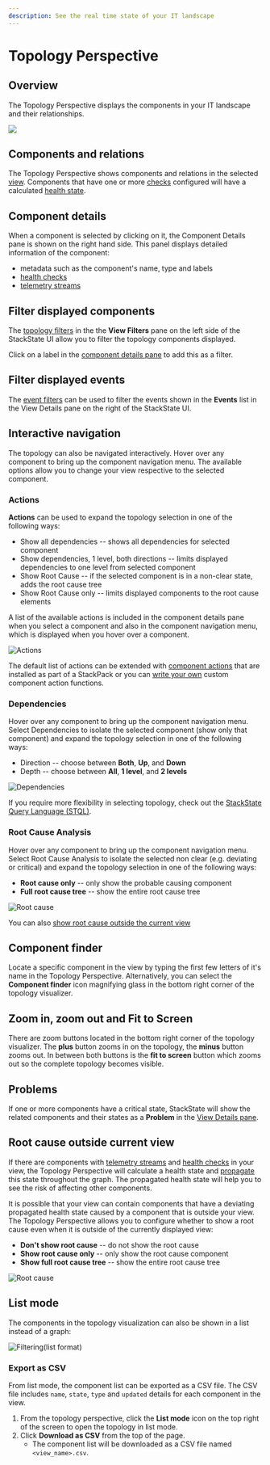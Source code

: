 ```yaml
---
description: See the real time state of your IT landscape
---
```


# Topology Perspective

## Overview

The Topology Perspective displays the components in your IT landscape and their relationships.

![](../../.gitbook/assets/v42_topoview1.png)

## Components and relations

The Topology Perspective shows components and relations in the selected [view](/use/views.md). Components that have one or more [checks](/configure/telemetry/checks_and_streams.md#checks) configured will have a calculated [health state](/configure/topology/propagation.md).

## Component details

When a component is selected by clicking on it, the Component Details pane is shown on the right hand side. This panel displays detailed information of the component:

* metadata such as the component's name, type and labels
* [health checks](../../configure/telemetry/checks_and_streams.md#checks)
* [telemetry streams](../../configure/telemetry/checks_and_streams.md#data-streams)

## Filter displayed components

The [topology filters](/use/view_filters.md#filter-topology) in the the **View Filters** pane on the left side of the StackState UI allow you to filter the topology components displayed. 

Click on a label in the [component details pane](#component-details) to add this as a filter.

## Filter displayed events

The [event filters](filters.md#filter-events) can be used to filter the events shown in the **Events** list in the View Details pane on the right of the StackState UI.

## Interactive navigation

The topology can also be navigated interactively. Hover over any component to bring up the component navigation menu. The available options allow you to change your view respective to the selected component.

### Actions

**Actions** can be used to expand the topology selection in one of the following ways:

* Show all dependencies -- shows all dependencies for selected component
* Show dependencies, 1 level, both directions -- limits displayed dependencies to one level from selected component
* Show Root Cause -- if the selected component is in a non-clear state, adds the root cause tree
* Show Root Cause only -- limits displayed components to the root cause elements

A list of the available actions is included in the component details pane when you select a component and also in the component navigation menu, which is displayed when you hover over a component.

![Actions](../../.gitbook/assets/v42_actions.png)

The default list of actions can be extended with [component actions](../../configure/topology/component_actions.md) that are installed as part of a StackPack or you can [write your own](../../configure/topology/how_to_configure_component_actions.md) custom component action functions.

### Dependencies

Hover over any component to bring up the component navigation menu. Select Dependencies to isolate the selected component \(show only that component\) and expand the topology selection in one of the following ways:

* Direction -- choose between **Both**, **Up**, and **Down**
* Depth -- choose between **All**, **1 level**, and **2 levels**

![Dependencies](../../.gitbook/assets/dependencies.png)

If you require more flexibility in selecting topology, check out the [StackState Query Language \(STQL\)](../../develop/reference/stql_reference.md).

### Root Cause Analysis

Hover over any component to bring up the component navigation menu. Select Root Cause Analysis to isolate the selected non clear \(e.g. deviating or critical\) and expand the topology selection in one of the following ways:

* **Root cause only** -- only show the probable causing component
* **Full root cause tree** --  show the entire root cause tree

![Root cause](../../.gitbook/assets/root_cause_analysis.png)

You can also [show root cause outside the current view](topology-perspective.md#root-cause-outside-current-view)

## Component finder

Locate a specific component in the view by typing the first few letters of it's name in the Topology Perspective. Alternatively, you can select the **Component finder** icon magnifying glass in the bottom right corner of the topology visualizer.

## Zoom in, zoom out and Fit to Screen

There are zoom buttons located in the bottom right corner of the topology visualizer. The **plus** button zooms in on the topology, the **minus** button zooms out. In between both buttons is the **fit to screen** button which zooms out so the complete topology becomes visible.

## Problems

If one or more components have a critical state, StackState will show the related components and their states as a **Problem** in the [View Details pane](./#the-view-details-pane).

## Root cause outside current view

If there are components with [telemetry streams](../../configure/telemetry/checks_and_streams.md#data-streams) and [health checks](../../configure/telemetry/checks_and_streams.md#checks) in your view, the Topology Perspective will calculate a health state and [propagate](../../configure/topology/propagation.md) this state throughout the graph. The propagated health state will help you to see the risk of affecting other components.

It is possible that your view can contain components that have a deviating propagated health state caused by a component that is outside your view. The Topology Perspective allows you to configure whether to show a root cause even when it is outside of the currently displayed view:

* **Don't show root cause** -- do not show the root cause
* **Show root cause only** -- only show the root cause component
* **Show full root cause tree** -- show the entire root cause tree

![Root cause](../../.gitbook/assets/v42_show_root_cause_outside.png)

## List mode

The components in the topology visualization can also be shown in a list instead of a graph:

![Filtering\(list format\)](../../.gitbook/assets/v42_basic_filtering_list.png)

### Export as CSV

From list mode, the component list can be exported as a CSV file. The CSV file includes `name`, `state`, `type` and `updated` details for each component in the view.

1. From the topology perspective, click the **List mode** icon on the top right of the screen to open the topology in list mode.
2. Click **Download as CSV** from the top of the page.
    - The component list will be downloaded as a CSV file named `<view_name>.csv`.